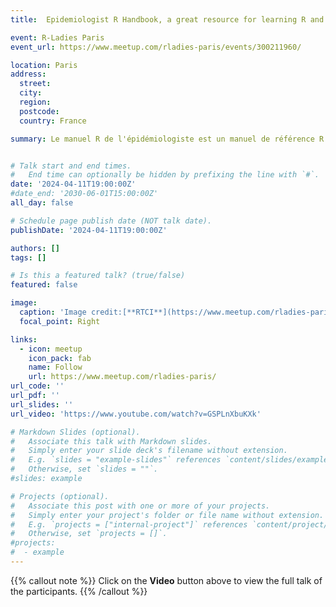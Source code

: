 ```yaml
---
title:  Epidemiologist R Handbook, a great resource for learning R and epidemiology/stats concepts

event: R-Ladies Paris
event_url: https://www.meetup.com/rladies-paris/events/300211960/

location: Paris
address:
  street: 
  city: 
  region: 
  postcode: 
  country: France

summary: Le manuel R de l'épidémiologiste est un manuel de référence R en libre accès pour les épidémiologistes appliqués et les praticiens de la santé publique, disponible en huit langues et utilisé 2,1 millions de fois par 650 000 personnes à ce jour. Il s'agit d'une ressource complète conçue pour aider à l'utilisation de R pour l'analyse, la visualisation et l'interprétation des données. Il convient aux personnes qui découvrent R, mais aussi aux utilisateurs R expérimentés, à la recherche de bonnes pratiques et d'astuces.


# Talk start and end times.
#   End time can optionally be hidden by prefixing the line with `#`.
date: '2024-04-11T19:00:00Z'
#date_end: '2030-06-01T15:00:00Z'
all_day: false

# Schedule page publish date (NOT talk date).
publishDate: '2024-04-11T19:00:00Z'

authors: []
tags: []

# Is this a featured talk? (true/false)
featured: false

image:
  caption: 'Image credit:[**RTCI**](https://www.meetup.com/rladies-paris/events/300211960/)'
  focal_point: Right

links:
  - icon: meetup
    icon_pack: fab
    name: Follow
    url: https://www.meetup.com/rladies-paris/
url_code: ''
url_pdf: ''
url_slides: ''
url_video: 'https://www.youtube.com/watch?v=GSPLnXbuKXk'

# Markdown Slides (optional).
#   Associate this talk with Markdown slides.
#   Simply enter your slide deck's filename without extension.
#   E.g. `slides = "example-slides"` references `content/slides/example-slides.md`.
#   Otherwise, set `slides = ""`.
#slides: example

# Projects (optional).
#   Associate this post with one or more of your projects.
#   Simply enter your project's folder or file name without extension.
#   E.g. `projects = ["internal-project"]` references `content/project/deep-learning/index.md`.
#   Otherwise, set `projects = []`.
#projects:
#  - example
---
```


{{% callout note %}}
Click on the **Video** button above to view the full talk of the participants.
{{% /callout %}}
